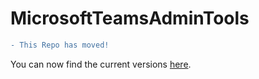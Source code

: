 # MicrosoftTeamsAdminTools

```diff
- This Repo has moved!
```

You can now find the current versions [here](https://github.com/TeamsAdminSamples/PowerShell).
